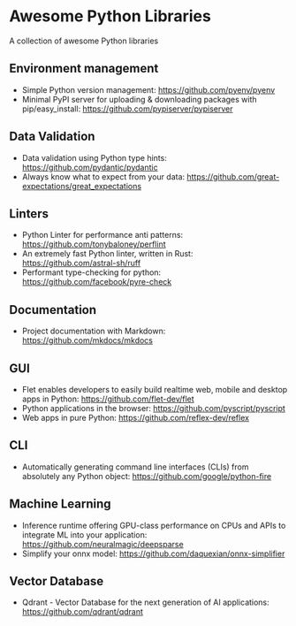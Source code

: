 # Awesome Python Libraries
A collection of awesome Python libraries


## Environment management
- Simple Python version management: https://github.com/pyenv/pyenv
- Minimal PyPI server for uploading & downloading packages with pip/easy_install: https://github.com/pypiserver/pypiserver

## Data Validation
- Data validation using Python type hints: https://github.com/pydantic/pydantic
- Always know what to expect from your data: https://github.com/great-expectations/great_expectations

## Linters
- Python Linter for performance anti patterns: https://github.com/tonybaloney/perflint
- An extremely fast Python linter, written in Rust: https://github.com/astral-sh/ruff
- Performant type-checking for python: https://github.com/facebook/pyre-check

## Documentation
- Project documentation with Markdown: https://github.com/mkdocs/mkdocs

## GUI
- Flet enables developers to easily build realtime web, mobile and desktop apps in Python: https://github.com/flet-dev/flet
- Python applications in the browser: https://github.com/pyscript/pyscript
- Web apps in pure Python: https://github.com/reflex-dev/reflex

## CLI
- Automatically generating command line interfaces (CLIs) from absolutely any Python object: https://github.com/google/python-fire

## Machine Learning
- Inference runtime offering GPU-class performance on CPUs and APIs to integrate ML into your application: https://github.com/neuralmagic/deepsparse
- Simplify your onnx model: https://github.com/daquexian/onnx-simplifier

## Vector Database
- Qdrant - Vector Database for the next generation of AI applications: https://github.com/qdrant/qdrant

